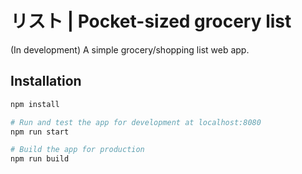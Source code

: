 # リスト \| Pocket-sized grocery list

(In development)
A simple grocery/shopping list web app.

## Installation

```bash
npm install

# Run and test the app for development at localhost:8080
npm run start

# Build the app for production
npm run build
```